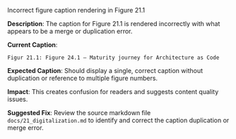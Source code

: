 Incorrect figure caption rendering in Figure 21.1

**Description**: The caption for Figure 21.1 is rendered incorrectly with what appears to be a merge or duplication error.

**Current Caption**: 
```
Figur 21.1: Figure 24.1 – Maturity journey for Architecture as Code
```

**Expected Caption**: Should display a single, correct caption without duplication or reference to multiple figure numbers.

**Impact**: This creates confusion for readers and suggests content quality issues.

**Suggested Fix**: Review the source markdown file `docs/21_digitalization.md` to identify and correct the caption duplication or merge error.
